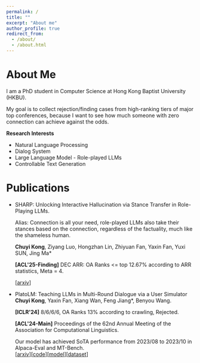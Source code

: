 ```yaml
---
permalink: /
title: ""
excerpt: "About me"
author_profile: true
redirect_from: 
  - /about/
  - /about.html
---
```


About Me
======
I am a PhD student in Computer Science at Hong Kong Baptist University (HKBU).

My goal is to collect rejection/finding cases from high-ranking tiers of major top conferences,
because I want to see how much someone with zero connection can achieve against the odds.

**Research Interests**
- Natural Language Processing
- Dialog System
- Large Language Model - Role-played LLMs
- Controllable Text Generation

Publications
======
+ SHARP: Unlocking Interactive Hallucination via Stance Transfer in Role-Playing LLMs.
  
  Alias: Connection is all your need, role-played LLMs also take their stances based on the connection, regardless of the factuality, much like the shameless human.
  
  **Chuyi Kong**, Ziyang Luo, Hongzhan Lin, Zhiyuan Fan, Yaxin Fan, Yuxi SUN, Jing Ma*
  
  **[ACL'25-Finding]**
  DEC ARR: OA Ranks <= top 12.67% according to ARR statistics, Meta = 4.

  [[arxiv](https://arxiv.org/abs/2411.07965v4)]
 
+ PlatoLM: Teaching LLMs in Multi-Round Dialogue via a User Simulator  
  **Chuyi Kong**, Yaxin Fan, Xiang Wan, Feng Jiang*, Benyou Wang.
  
  **[ICLR'24]** 8/6/6/6, OA Ranks 13% according to crawling, Rejected.
  
  **[ACL'24-Main]** Proceedings of the 62nd Annual Meeting of the Association for Computational Linguistics.
  
  Our model has achieved SoTA performance from 2023/08 to 2023/10 in Alpaca-Eval and MT-Bench.  
  [[arxiv](https://arxiv.org/abs/2308.11534v5)][[code](https://github.com/FreedomIntelligence/PlatoLM)][[model](https://huggingface.co/FreedomIntelligence/PlatoLM-7B)][[dataset](https://huggingface.co/datasets/FreedomIntelligence/SocraticChat)]
